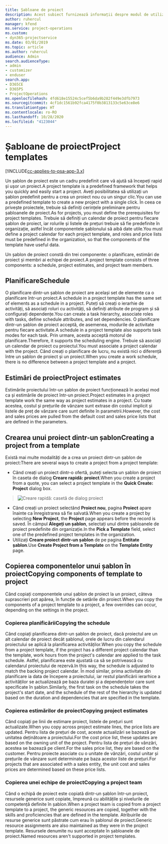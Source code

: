 ```yaml
---
title: Șabloane de proiect
description: Acest subiect furnizează informații despre modul de utilizare a șabloanelor de proiect pentru configurarea rapidă a proiectului.
author: ruhercul
manager: kfend
ms.service: project-operations
ms.custom:
- dyn365-projectservice
ms.date: 03/01/2019
ms.topic: article
ms.author: ruhercul
audience: Admin
search.audienceType:
- admin
- customizer
- enduser
search.app:
- D365CE
- D365PS
- ProjectOperations
ms.openlocfilehash: 4fd618e15524c5cef5b6da9b282f449e3dfb7973
ms.sourcegitcommit: 4cf1dc1561b92fca4175f0b3813133c5e63ce8e6
ms.translationtype: HT
ms.contentlocale: ro-RO
ms.lasthandoff: 10/28/2020
ms.locfileid: "4123044"
---
```

# <a name="project-templates"></a><span data-ttu-id="16d1f-103">Șabloane de proiect</span><span class="sxs-lookup"><span data-stu-id="16d1f-103">Project templates</span></span> 

[!INCLUDE[cc-applies-to-psa-app-3.x](../includes/cc-applies-to-psa-app-3x.md)]

<span data-ttu-id="16d1f-104">Un șablon de proiect este un cadru predefinit care vă ajută să începeți rapid și ușor un proiect.</span><span class="sxs-lookup"><span data-stu-id="16d1f-104">A project template is a predefined framework that helps you quickly and easily start a project.</span></span> <span data-ttu-id="16d1f-105">Aveți posibilitatea să utilizați un șablon predefinit pentru a crea un proiect nou cu un singur clic.</span><span class="sxs-lookup"><span data-stu-id="16d1f-105">You can use a predefined template to create a new project with a single click.</span></span> <span data-ttu-id="16d1f-106">În ceea ce privește proiectele, trebuie să definiți cerințele preliminare pentru șabloanele de proiect.</span><span class="sxs-lookup"><span data-stu-id="16d1f-106">As for projects, you must define the prerequisites for project templates.</span></span> <span data-ttu-id="16d1f-107">Trebuie să definiți un calendar de proiect pentru fiecare șablon de proiect, iar rolurile și listele de prețuri trebuie să fie predefinite în organizație, astfel încât componentele șablonului să aibă date utile.</span><span class="sxs-lookup"><span data-stu-id="16d1f-107">You must define a project calendar for each project template, and roles and price lists must be predefined in the organization, so that the components of the template have useful data.</span></span>

<span data-ttu-id="16d1f-108">Un șablon de proiect constă din trei componente: o planificare, estimări de proiect și membri ai echipei de proiect.</span><span class="sxs-lookup"><span data-stu-id="16d1f-108">A project template consists of three components: a schedule, project estimates, and project team members.</span></span>

## <a name="schedule"></a><span data-ttu-id="16d1f-109">Planificare</span><span class="sxs-lookup"><span data-stu-id="16d1f-109">Schedule</span></span>

<span data-ttu-id="16d1f-110">O planificare dintr-un șablon de proiect are același set de elemente ca o planificare într-un proiect.</span><span class="sxs-lookup"><span data-stu-id="16d1f-110">A schedule in a project template has the same set of elements as a schedule in a project.</span></span> <span data-ttu-id="16d1f-111">Puteți să creați o ierarhie de activități, să asociați roluri cu activități, să definiți atribute de program și să configurați dependențe.</span><span class="sxs-lookup"><span data-stu-id="16d1f-111">You can create a task hierarchy, associate roles with tasks, define schedule attributes, and set dependencies.</span></span> <span data-ttu-id="16d1f-112">O planificare dintr-un șablon de proiect acceptă, de asemenea, modurile de activitate pentru fiecare activitate.</span><span class="sxs-lookup"><span data-stu-id="16d1f-112">A schedule in a project template also supports task modes for each task.</span></span> <span data-ttu-id="16d1f-113">Prin urmare, acesta acceptă motorul de planificare.</span><span class="sxs-lookup"><span data-stu-id="16d1f-113">Therefore, it supports the scheduling engine.</span></span> <span data-ttu-id="16d1f-114">Trebuie să asociați un calendar de proiect cu proiectul.</span><span class="sxs-lookup"><span data-stu-id="16d1f-114">You must associate a project calendar with the project.</span></span> <span data-ttu-id="16d1f-115">Când creați o planificare de lucru, nu există nici o diferență între un șablon de proiect și un proiect.</span><span class="sxs-lookup"><span data-stu-id="16d1f-115">When you create a work schedule, there is no difference between a project template and a project.</span></span>

## <a name="project-estimates"></a><span data-ttu-id="16d1f-116">Estimări de proiect</span><span class="sxs-lookup"><span data-stu-id="16d1f-116">Project estimates</span></span>

<span data-ttu-id="16d1f-117">Estimările proiectului într-un șablon de proiect funcționează în același mod ca și estimările de proiect într-un proiect.</span><span class="sxs-lookup"><span data-stu-id="16d1f-117">Project estimates in a project template work the same way as project estimates in a project.</span></span> <span data-ttu-id="16d1f-118">Cu toate acestea, costul și prețurile de vânzare sunt extrase din costul implicit și listele de preț de vânzare care sunt definite în parametrii.</span><span class="sxs-lookup"><span data-stu-id="16d1f-118">However, the cost and sales prices are pulled from the default cost and sales price lists that are defined in the parameters.</span></span>

## <a name="creating-a-project-from-a-template"></a><span data-ttu-id="16d1f-119">Crearea unui proiect dintr-un șablon</span><span class="sxs-lookup"><span data-stu-id="16d1f-119">Creating a project from a template</span></span>
 
<span data-ttu-id="16d1f-120">Există mai multe modalități de a crea un proiect dintr-un șablon de proiect:</span><span class="sxs-lookup"><span data-stu-id="16d1f-120">There are several ways to create a project from a project template:</span></span>

- <span data-ttu-id="16d1f-121">Când creați un proiect dintr-o ofertă, puteți selecta un șablon de proiect în caseta de dialog **Creare rapidă: proiect**.</span><span class="sxs-lookup"><span data-stu-id="16d1f-121">When you create a project from a quote, you can select a project template in the **Quick Create: Project** dialog box.</span></span>

> ![Creare rapidă: casetă de dialog proiect](media/project-11.png)

- <span data-ttu-id="16d1f-123">Când creați un proiect selectând **Proiect nou**, pagina **Proiect** apare înainte ca înregistrarea să fie salvată.</span><span class="sxs-lookup"><span data-stu-id="16d1f-123">When you create a project by selecting **New Project**, the **Project** page appears before the record is saved.</span></span> <span data-ttu-id="16d1f-124">În câmpul **Alegeți un șablon**, selectați unul dintre șabloanele de proiect predefinite din organizație.</span><span class="sxs-lookup"><span data-stu-id="16d1f-124">In the **Pick a Template** field, select one of the predefined project templates in the organization.</span></span>
- <span data-ttu-id="16d1f-125">Utilizați **Creare proiect dintr-un șablon** de pe pagina **Entitate șablon**.</span><span class="sxs-lookup"><span data-stu-id="16d1f-125">Use **Create Project from a Template** on the **Template Entity** page.</span></span>

## <a name="copying-components-of-template-to-project"></a><span data-ttu-id="16d1f-126">Copierea componentelor unui șablon în proiect</span><span class="sxs-lookup"><span data-stu-id="16d1f-126">Copying components of template to project</span></span>

<span data-ttu-id="16d1f-127">Când copiați componentele unui șablon de proiect la un proiect, câteva suprascrieri pot apărea, în funcție de setările din proiect.</span><span class="sxs-lookup"><span data-stu-id="16d1f-127">When you copy the components of a project template to a project, a few overrides can occur, depending on the settings in the project.</span></span>

### <a name="copying-the-schedule"></a><span data-ttu-id="16d1f-128">Copierea planificării</span><span class="sxs-lookup"><span data-stu-id="16d1f-128">Copying the schedule</span></span>

<span data-ttu-id="16d1f-129">Când copiați planificarea dintr-un șablon de proiect, dacă proiectul are un alt calendar de proiect decât șablonul, orele de lucru din calendarul proiectului se aplică la planificarea activităților.</span><span class="sxs-lookup"><span data-stu-id="16d1f-129">When you copy the schedule from a project template, if the project has a different project calendar than the template, work hours from the project's calendar are applied to the task schedule.</span></span> <span data-ttu-id="16d1f-130">Astfel, planificarea este ajustată ca să se potrivească cu calendarul proiectului de rezervă.</span><span class="sxs-lookup"><span data-stu-id="16d1f-130">In this way, the schedule is adjusted to match the backing project calendar.</span></span> <span data-ttu-id="16d1f-131">În mod similar, prima activitate din planificare ia data de începere a proiectului, iar restul planificării ierarhice a activităților se actualizează pe baza duratei și a dependențelor care sunt specificate în șablon.</span><span class="sxs-lookup"><span data-stu-id="16d1f-131">Similarly, the first task on the schedule takes the project's start date, and the schedule of the rest of the hierarchy is updated based on the duration and dependencies that are specified in the template.</span></span> 

### <a name="copying-project-estimates"></a><span data-ttu-id="16d1f-132">Copierea estimărilor de proiect</span><span class="sxs-lookup"><span data-stu-id="16d1f-132">Copying project estimates</span></span> 

<span data-ttu-id="16d1f-133">Când copiați pe linii de estimare proiect, listele de prețuri sunt actualizate.</span><span class="sxs-lookup"><span data-stu-id="16d1f-133">When you copy across project estimate lines, the price lists are updated.</span></span> <span data-ttu-id="16d1f-134">Pentru lista de prețuri de cost, aceste actualizări se bazează pe unitatea deținătoare a proiectului.</span><span class="sxs-lookup"><span data-stu-id="16d1f-134">For the cost price list, these updates are based on the owning unit of the project.</span></span> <span data-ttu-id="16d1f-135">Pentru lista de prețuri de vânzări, acestea se bazează pe client.</span><span class="sxs-lookup"><span data-stu-id="16d1f-135">For the sales price list, they are based on the customer.</span></span> <span data-ttu-id="16d1f-136">Pentru proiecte asociate cu o unitate de vânzări, costul unitar și prețurile de vânzare sunt determinate pe baza acestor liste de prețuri.</span><span class="sxs-lookup"><span data-stu-id="16d1f-136">For projects that are associated with a sales entity, the unit cost and sales prices are determined based on these price lists.</span></span>

### <a name="copying-a-project-team"></a><span data-ttu-id="16d1f-137">Copierea unei echipe de proiect</span><span class="sxs-lookup"><span data-stu-id="16d1f-137">Copying a project team</span></span>

<span data-ttu-id="16d1f-138">Când o echipă de proiect este copiată dintr-un șablon într-un proiect, resursele generice sunt copiate, împreună cu abilitățile și nivelurile de competență definite în șablon.</span><span class="sxs-lookup"><span data-stu-id="16d1f-138">When a project team is copied from a project template to a project, the generic resources are copied, together with the skills and proficiencies that are defined in the template.</span></span> <span data-ttu-id="16d1f-139">Atribuirile de resurse generice sunt păstrate cum erau în șablonul de proiect.</span><span class="sxs-lookup"><span data-stu-id="16d1f-139">Generic resource assignments are also maintained as they were in the project template.</span></span> <span data-ttu-id="16d1f-140">Resursele denumite nu sunt acceptate în șabloanele de proiect.</span><span class="sxs-lookup"><span data-stu-id="16d1f-140">Named resources aren't supported in project templates.</span></span>

